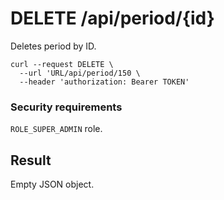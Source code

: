 # DELETE /api/period/{id}

Deletes period by ID.

```
curl --request DELETE \
  --url 'URL/api/period/150 \
  --header 'authorization: Bearer TOKEN'
```

### Security requirements
`ROLE_SUPER_ADMIN` role.

## Result
Empty JSON object.